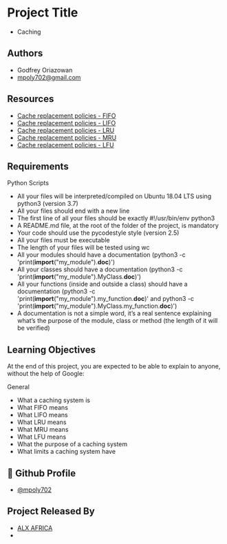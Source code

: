 
# Project Title

- Caching


## Authors

- Godfrey Oriazowan 
- mpoly702@gmail.com


## Resources

- [Cache replacement policies - FIFO](https://intranet.alxswe.com/rltoken/fjhr6EvFeF3mWwsPQXUKdQ)
- [Cache replacement policies - LIFO](https://intranet.alxswe.com/rltoken/U44RQjXp8xBtsbNIyhHIyw)
- [Cache replacement policies - LRU](https://intranet.alxswe.com/rltoken/gKerxvR4dnXQYkBX2ujZiQ)
- [Cache replacement policies - MRU](https://intranet.alxswe.com/rltoken/Tmk4qEBZ7QTknvbpKabWfQ)
- [Cache replacement policies - LFU](https://intranet.alxswe.com/rltoken/8PEJ8L34bxhL2y--BW5zGQ)



## Requirements

Python Scripts
- All your files will be interpreted/compiled on Ubuntu 18.04 LTS using python3 (version 3.7)
- All your files should end with a new line
- The first line of all your files should be exactly #!/usr/bin/env python3
- A README.md file, at the root of the folder of the project, is mandatory
- Your code should use the pycodestyle style (version 2.5)
- All your files must be executable
- The length of your files will be tested using wc
- All your modules should have a documentation (python3 -c 'print(__import__("my_module").__doc__)')
- All your classes should have a documentation (python3 -c 'print(__import__("my_module").MyClass.__doc__)')
- All your functions (inside and outside a class) should have a documentation (python3 -c 'print(__import__("my_module").my_function.__doc__)' and python3 -c 'print(__import__("my_module").MyClass.my_function.__doc__)')
- A documentation is not a simple word, it’s a real sentence explaining what’s the purpose of the module, class or method (the length of it will be verified)

## Learning Objectives

At the end of this project, you are expected to be able to explain to anyone, without the help of Google:

General
- What a caching system is
- What FIFO means
- What LIFO means
- What LRU means
- What MRU means
- What LFU means
- What the purpose of a caching system
- What limits a caching system have

## 🔗 Github Profile
- [@mpoly702](https://github.com/mpoly702)


## Project Released By

- [ALX AFRICA](https://www.alxafrica.com/)
- 
